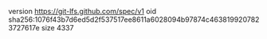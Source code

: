 version https://git-lfs.github.com/spec/v1
oid sha256:1076f43b7d6ed5d2f537517ee8611a6028094b97874c4638199207823727617e
size 4337
